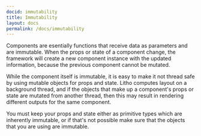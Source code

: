 ```yaml
---
docid: immutability
title: Immutability
layout: docs
permalink: /docs/immutability
---
```

Components are esentially functions that receive data as parameters and are immutable. When the props or state of a component change, the framework will create a new component instance with the updated information, because the previous component cannot be mutated. 

While the component itself is immutable, it is easy to make it not thread safe by using mutable objects for props and state. Litho computes layout on a background thread, and if the objects that make up a component's props or state are mutated from another thread, then this may result in rendering different outputs for the same component. 

You must keep your props and state either as primitive types which are inherently immutable, or if that's not possible make sure that the objects that you are using are immutable.
